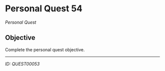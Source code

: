 # Personal Quest 54

*Personal Quest*

## Objective
Complete the personal quest objective.

---
*ID: QUEST00053*